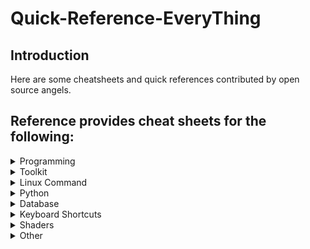 # Quick-Reference-EveryThing

## Introduction
Here are some cheatsheets and quick references contributed by open source angels.

## Reference provides cheat sheets for the following:
<details>
<summary>Programming</summary>

- [Perl](main.md): The perl quick reference cheat sheet that aims at providing help on writing basic syntax and methods.
- [Kubernetes](main.md): This page contains a list of commonly used kubectl commands and flags.
- [ES6](main.md): A quick reference cheat sheet of what's new in JavaScript for ES2015, ES2016, ES2017, ES2018 and beyond
- [MATLAB](main.md): This quick reference cheat sheet provides an example introduction to using the MATLAB scientific computing language to get started quickly
- [C](main.md): C quick reference cheat sheet that provides basic syntax and methods.
- [INI](main.md): This is a quick reference cheat sheet for understanding and writing INI-format configuration files.
- [LaTeX](main.md): This cheat sheet summarizes a reference list of LaTeX commonly used display math notation and some application examples of KaTeX.
- [Rust](main.md): The Rust quick reference cheat sheet that aims at providing help on writing basic syntax and methods.
- [C#](main.md): C# quick reference cheat sheet that provides basic syntax and methods.
- [Laravel](main.md): Laravel is an expressive and progressive web application framework for PHP. This cheat sheet provides a reference for common commands and features for Laravel 8.
- [Dart](main.md): A Dart cheat sheet with the most important concepts, functions, methods, and more. A complete quick reference for beginners.
- [JSON](main.md): This is a quick reference cheat sheet for understanding and writing JSON format configuration files.
- [Hook](main.md): The Hook cheat sheet is a one-page reference sheet for the Hook programming language.
- [HTML](main.md): This HTML quick reference cheat sheet lists the common HTML and HTML5 tags in readable layout.
- [GraphQL](main.md): This quick reference cheat sheet provides a brief overview of GraphQL.
- [C++](main.md): C++ quick reference cheat sheet that provides basic syntax and methods.
- [Java](main.md): This cheat sheet is a crash course for Java beginners and help review the basic syntax of the Java language.
- [PHP](main.md): This PHP cheat sheet provides a reference for quickly looking up the correct syntax for the code you use most frequently.
- [Docker](main.md): This is a quick reference cheat sheet for Docker. And you can find the most common Docker commands here.
- [TOML](main.md): This is a quick reference cheat sheet to the TOML format configuration file syntax.
- [YAML](main.md): This is a quick reference cheat sheet for understanding and writing YAML format configuration files.
- [CSS](main.md) 3: This is a quick reference cheat sheet for CSS goodness, listing selector syntax, properties, units and other useful bits of information.
- [jQuery](main.md): This jQuery cheat sheet is a great reference for both beginners and experienced developers.
- [JavaScript](main.md): A JavaScript cheat sheet with the most important concepts, functions, methods, and more. A complete quick reference for beginners.
- [Python](main.md): The Python cheat sheet is a one-page reference sheet for the Python 3 programming language.
- [Sass](main.md): This is a quick reference cheat sheet that lists the most useful features of SASS.
- [Go](main.md): This cheat sheet provided basic syntax and methods to help you using Go.
- [Markdown](main.md): This is a quick reference cheat sheet to the Markdown syntax.
- [Bash](main.md): This is a quick reference cheat sheet to getting started with Linux bash shell scripting.

</details>
<details>
<summary>Toolkit</summary>

- [ChatGPT](main.md): This cheat sheet lists out prompts and tips from all over the world on how to use ChatGPT effectively
- [VSCode](main.md): This VSCode (Visual Studio Code) quick reference cheat sheet shows its keyboard shortcuts and commands.
- [Mitmproxy](main.md): Mitmproxy is a free and open source interactive HTTPS proxy. This is a quick reference cheat sheet to the Mitmproxy.
- [XPath](main.md): This is an XPath selectors cheat sheet, which lists commonly used XPath positioning methods and CSS selectors
- [Emacs](main.md): Emacs is the extensible, customizable, self-documenting real time display text editor. This reference was made for Emacs 27.
- [Emmet](main.md): Emmet is a web-developer’s toolkit for boosting HTML & CSS code writing, which allows you to write large HTML code blocks at speed of light using well-known CSS selectors.
- [RegEX](main.md): A quick reference for regular expressions (regex), including symbols, ranges, grouping, assertions and some sample patterns to get you started.
- [Vim](main.md): A useful collection of Vim 8.2 quick reference cheat sheets to help you learn vim editor faster.
	
</details>
<details>
<summary>Linux Command</summary>

- [Curl](main.md): This Curl cheat sheet contains commands and examples of some common Curl tricks.
- [PM2](main.md): [PM2] is a daemon process manager that will help you manage and keep your application online. Getting started with PM2 is straightforward, it is offered as a simple and intuitive CLI.
- [Chmod](main.md): This quick reference cheat sheet provides a brief overview of file permissions, and the operation of the chmod command
- [Tmux](main.md): The tmux cheat sheet quick reference of most commonly used shortcuts and commands
- [Lsof](main.md): This quick reference cheat sheet provides various for using lsof command.
- [SSH](main.md): This quick reference cheat sheet provides various for using SSH.
- [Netstat](main.md): This quick reference cheat sheet provides various for using netstat command.
- [Screen](main.md): This is a quick reference guide cheat sheet for the screen command.
- [Awk](main.md): This is a one page quick reference cheat sheet to the GNU awk, which covers commonly used awk expressions and commands.
- [Find](main.md): This is a quick reference list of cheat sheet for Linux find command, contains common options and examples.
- [Sed](main.md): Sed is a stream editor, this sed cheat sheet contains sed commands and some common sed tricks.
- [Cron](main.md): Cron is most suitable for scheduling repetitive tasks. Scheduling one-time tasks can be accomplished using the associated at utility.
- [Git](main.md): This cheat sheet summarizes commonly used Git command line instructions for quick reference.
- [Grep](main.md): This cheat sheet is intended to be a quick reminder for the main concepts involved in using the command line program grep and assumes you already understand its usage.
- [Netcat](main.md): This cheat sheet provides various for using netcat on both Linux and Unix.
- [Taskset](main.md): This quick reference cheat sheet for tasket command.

</details>
<details>
<summary>Python</summary>

- [NumPy](main.md): NumPy is the fundamental package for scientific computing with Python. This cheat sheet is a quick reference for NumPy beginners.

</details>
<details>
<summary>Database</summary>

- [Neo4j](main.md): A Neo4j cheat sheet with getting started resources and information on how to query the database with Cypher.
- [PostgreSQL](main.md): The PostgreSQL cheat sheet provides you with the common PostgreSQL commands and statements.
- [Redis](main.md): This is a Redis quick reference cheat sheet that lists examples of redis commands
- [MySQL](main.md): The SQL cheat sheet provides you with the most commonly used SQL statements for your reference.

</details>
<details>
<summary>Keyboard Shortcuts</summary>

- [Adobe Photoshop](main.md): A visual cheat-sheet for the 283 keyboard shortcuts found in Adobe Photoshop
- [Apex Legends](main.md): A visual cheat-sheet for the 27 default keyboard shortcuts found in Apex Legends
- [Figma](main.md): A visual cheat-sheet for the 119 keyboard shortcuts found in Figma
- [Microsoft Teams](main.md): A visual cheat-sheet for the 38 keyboard shortcuts found in Microsoft Teams
- [TablePlus](main.md): A visual cheat-sheet for the 34 keyboard shortcuts found in TablePlus
- [Bear](main.md): A visual cheat-sheet for the 66 keyboard shortcuts found in Bear. This application is MacOS-only.
- [Feedly](main.md): A visual cheat-sheet for the 25 keyboard shortcuts found on the Feedly app
- [FileZilla](main.md): A visual cheat-sheet for the 30 keyboard shortcuts found on the FileZilla program
- [Reddit](main.md): A visual cheat-sheet for the 17 keyboard shortcuts found on Reddit.com
- [Slack](main.md): A visual cheat-sheet for the 62 keyboard shortcuts found in Slack
- [SoundCloud](main.md): A visual cheat-sheet for the 22 keyboard shortcuts found on SoundCloud
- [Twitter](main.md): A visual cheat-sheet for the 26 keyboard shortcuts found on Twitter
- [Android Studio](main.md): A visual cheat-sheet for the 130 keyboard shortcuts found in the Android Studio software
- [Github](main.md): A visual cheat-sheet for the 80 keyboard shortcuts found on Github.com
- [Shopify](main.md): A visual cheat-sheet for the 50 keyboard shortcuts found on the Shopify website
- [Zoom](main.md): A visual cheat-sheet for the 32 keyboard shortcuts found in Zoom. These shortcuts are for MacOS, for Windows visit /zoom-windows.
- [Adobe XD](main.md): A visual cheat-sheet for the 97 keyboard shortcuts found in Adobe XD
- [Firefox](main.md): A visual cheat-sheet for the 116 keyboard shortcuts found in Firefox
- [PhpStorm](main.md): A visual cheat-sheet for the 96 keyboard shortcuts found in JetBrains PhpStorm
- [Postman](main.md): A visual cheat-sheet for the 23 keyboard shortcuts found in Postman
- [Webflow](main.md): A visual cheat-sheet for the 41 keyboard shortcuts found in Webflow
- [Adobe Lightroom CC](main.md): A visual cheat-sheet for the 251 keyboard shortcuts found in Adobe Lightroom CC
- [1Password](main.md): A cheat sheet for 1password's keyboard shortcuts in Mac, Windows, iOS, Linux.
- [Affinity Designe](main.md)r: A visual cheat-sheet for the 108 keyboard shortcuts found in Affinity Designer
- [Pocket](main.md): A visual cheat-sheet for the 36 keyboard shortcuts found on Pocket for Web
- [Trello](main.md): A visual cheat-sheet for the 29 keyboard shortcuts found on Trello
- [Audacity](main.md): A visual cheat-sheet for the 135 default keyboard shortcuts found in Audacity
- [Framer](main.md) X: A visual cheat-sheet for the 45 keyboard shortcuts found in Framer X. This application is MacOS-only.
- [Google Drive](main.md): A visual cheat-sheet for the 54 keyboard shortcuts found in Google Drive on the web
- [PuTTy](main.md): A visual cheat-sheet for the 32 keyboard shortcuts found on the PuTTy app
- [Sequel Pro](main.md): A visual cheat-sheet for the 71 keyboard shortcuts found in Sequel Pro. This application is MacOS-only.
- [Apple Musi](main.md)c: A visual cheat-sheet for the 62 keyboard shortcuts found in the Apple Music app. This application is MacOS-only.
- [Blender](main.md): A visual cheat-sheet for the 187 keyboard shortcuts found in Blender
- [Obsidian](main.md): A visual cheat-sheet for the 17 keyboard shortcuts found in the Obsidian knowledge base app.
- [Telegram Desktop](main.md): A visual cheat-sheet for the 37 keyboard shortcuts found on the Telegram Desktop app
- [YouTube](main.md): A visual cheat-sheet for the 18 keyboard shortcuts found on YouTube.com
- [Airtable](main.md): A visual cheat-sheet for the 36 keyboard shortcuts found in Airtable
- [Bitbucket](main.md): A visual cheat-sheet for the 35 keyboard shortcuts found on Bitbucket
- [Fortnite](main.md): A visual cheat-sheet for the 26 default keyboard shortcuts found in Fortnite
- [Gmail](main.md): A visual cheat-sheet for the 90 keyboard shortcuts found on Gmail
- [Sketch](main.md): A visual cheat-sheet for the 149 keyboard shortcuts found in Sketch. This application is MacOS-only.
- [Spotify](main.md): A visual cheat-sheet for the 23 keyboard shortcuts found in Spotify
- [Brave Browser](main.md): A visual cheat-sheet for the 64 keyboard shortcuts found in the Brave browser
- [KanbanMail](main.md): A visual cheat-sheet for the 29 keyboard shortcuts found in KanbanMail
- [Microsoft Outlook](main.md): A visual cheat-sheet for the 210 keyboard shortcuts found in Microsoft Outlook
- [Principle](main.md): A visual cheat-sheet for the 30 keyboard shortcuts found in Principle. This application is MacOS-only.
- [Skype](main.md): A visual cheat-sheet for the 31 keyboard shortcuts found in Skype
- [Arduino IDE](main.md): A visual cheat-sheet for the 12 keyboard shortcuts found in the Arduino IDE
- [Asana](main.md): A visual cheat-sheet for the 40 keyboard shortcuts found in Asana
- [Code Editor for iOS](main.md): A visual cheat-sheet for the 43 keyboard shortcuts found in the Code Editor for iOS app. This application is MacOS-only.
- [Jira](main.md): A visual cheat-sheet for the 44 keyboard shortcuts found in Jira
- [Quip.com](main.md): A visual cheat-sheet for the 52 keyboard shortcuts found in Quip
- [WordPress](main.md): A visual cheat-sheet for the 34 keyboard shortcuts found in the WordPress visual editor
- [Chrome Developer Tools](main.md): A visual cheat-sheet for the 56 keyboard shortcuts found in Chrome's Developer Tools
- [GIMP](main.md): A visual cheat-sheet for the 97 keyboard shortcuts found in GIMP
- [Google Chrome](main.md): A visual cheat-sheet for the 65 keyboard shortcuts found in Google Chrome
- [Todoist](main.md): A visual cheat-sheet for the 37 keyboard shortcuts found in Todoist
- [TickTick](main.md): A visual cheat-sheet for the 25 keyboard shortcuts found in the TickTick desktop app
- [VLC Player](main.md): A visual cheat-sheet for the 82 keyboard shortcuts found in VLC Player
- [Missive](main.md): A visual cheat-sheet for the 83 keyboard shortcuts found in Missive
- [Origami Studio](main.md): A visual cheat-sheet for the 71 keyboard shortcuts found in Origami Studio. This application is MacOS-only.
- [Sublime Text](main.md): A visual cheat-sheet for the 49 keyboard shortcuts found in Sublime Text
- [Transmit](main.md): A visual cheat-sheet for the 62 keyboard shortcuts found in Transmit. This application is MacOS-only.
- [Affinity Photo](main.md): A visual cheat-sheet for the 177 keyboard shortcuts found in Affinity Photo
- [Monday.com](main.md): A visual cheat-sheet for the 24 keyboard shortcuts found on Monday.com
- [Proto.io](main.md): A visual cheat-sheet for the 48 keyboard shortcuts found in Proto.io
- [Superhuman](main.md): A visual cheat-sheet for the 105 keyboard shortcuts found in Superhuman. This application is MacOS-only.
- [Vivaldi Browser](main.md): A visual cheat-sheet for the 69 default keyboard shortcuts found in the Vivaldi browser
- [Finder](main.md): A visual cheat-sheet for the 55 keyboard shortcuts found in Finder. This application is part of MacOS.
- [GitLab](main.md): A visual cheat-sheet for the 58 keyboard shortcuts found in GitLab
- [Guitar Pro](main.md): A visual cheat-sheet for the 129 keyboard shortcuts found in Guitar Pro
- [Roam Research](main.md): A visual cheat-sheet for the 45 keyboard shortcuts found on Roam Research
- [SketchUp Pro](main.md): A visual cheat-sheet for the 135 default keyboard shortcuts found in SketchUp Pro
- [Unity 3D](main.md): A visual cheat-sheet for the 50 keyboard shortcuts found in Unity 3D
- [IntelliJ IDEA](main.md): IntelliJ IDEA is a very good Java IDE, most of its commands have shortcuts to keep your hands from leaving the keyboard
- [WebStorm](main.md): This quick reference cheat sheet lists the default keyboard shortcuts for WebStorm running on Windows/Linux or Mac

</details>
<details>
<summary>Shaders</summary>

- [Unity Shader Graph](main.md): This is a visual cheat-sheet for the Unity Shader Graph. This tool is used to create custom shaders material in Unity, a popular game engine.

</details>
<details>
<summary>Other</summary>

- [Google Search](main.md): This quick reference cheat sheet lists of Google advanced search operators.
- [ASCII Code](main.md): This cheat sheet is a complete list of ASCII Code Table with their numbers and names.
- [Aspect Ratio](main.md): This cheat sheet lists some common aspect ratios and their pixel resolutions. Always confirm your final delivery ratio when shooting.
- [HTML Characters Entities](main.md): This cheat sheet is a complete list of HTML entities with their numbers and names. Also included is a full list of ASCII characters that can be represented in HTML.
- [ISO 639-1 Language Code](main.md): This is a list of the ISO language codes that conform to the ISO 639-1 standard, it provide reference for multi-language website.
- [Resolutions](main.md): This cheat sheet lists screen sizes, viewport size and CSS media queries for popular Phones, Tablets, Laptops and Watches
- [HTTP Status Code](main.md): The http status codes cheat sheet. A quick reference to every HTTP status code.
- [Emoji](main.md): Some of the emoji codes are not super easy to remember, so here is a little cheat sheet.
- [CheatSheets](main.md): This is the magic syntax variant manual that you can use on CheatSheets.zip, It's a good practice for contributors.
- [MIME types](main.md): This cheat sheet lists some common MIME types for the Web. You can look in the IANA/MIME Media Types registry which contains all registered MIME types.

</details>

